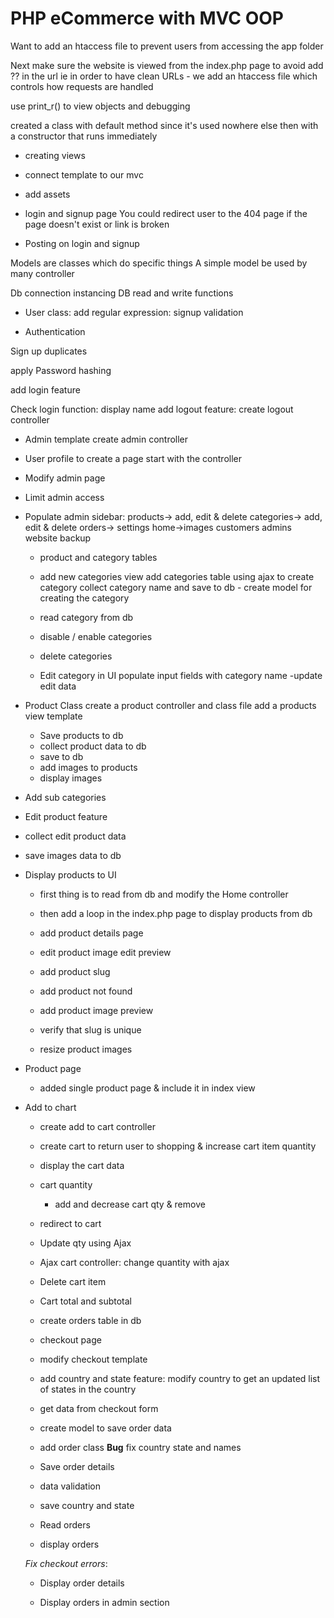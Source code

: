 # PHP eCommerce with MVC OOP

Want to add an htaccess file to prevent users from accessing the app folder

Next make sure the website is viewed from the index.php page to avoid add ?? in the url ie in order to have clean URLs - we add an htaccess file which controls how requests are handled

use print_r() to view objects and debugging

created a class with default method since it's used nowhere else
then with a constructor that runs immediately

- creating views

- connect template to our mvc
- add assets

- login and signup page
  You could redirect user to the 404 page if the page doesn't exist or link is broken

- Posting on login and signup

Models are classes which do specific things
A simple model be used by many controller

Db connection instancing
DB read and write functions

- User class:
  add regular expression:
  signup validation

- Authentication

Sign up duplicates

apply Password hashing

add login feature

Check login function: display name
add logout feature: create logout controller

- Admin template
  create admin controller

- User profile
  to create a page start with the controller

- Modify admin page

- Limit admin access

- Populate admin sidebar:
  products-> add, edit & delete
  categories-> add, edit & delete
  orders->
  settings
  home->images
  customers
  admins
  website backup

  - product and category tables

  - add new categories view
    add categories table
    using ajax to create category
    collect category name and save to db - create model for creating the category

  - read category from db

  - disable / enable categories
  - delete categories

  - Edit category in UI
    populate input fields with category name
    -update edit data

- Product Class
  create a product controller and class file
  add a products view template

  - Save products to db
  - collect product data to db
  - save to db
  - add images to products
  - display images

- Add sub categories

- Edit product feature
- collect edit product data
- save images data to db

- Display products to UI

  - first thing is to read from db and modify the Home controller
  - then add a loop in the index.php page to display products from db

  - add product details page
  - edit product image edit preview

  - add product slug
  - add product not found
  - add product image preview
  - verify that slug is unique
  - resize product images

- Product page

  - added single product page & include it in index view

- Add to chart

  - create add to cart controller
  - create cart to return user to shopping & increase cart item quantity
  - display the cart data
  - cart quantity
    - add and decrease cart qty & remove
  - redirect to cart
  - Update qty using Ajax
  - Ajax cart controller: change quantity with ajax
  - Delete cart item

  - Cart total and subtotal
  - create orders table in db

  - checkout page
  - modify checkout template

  - add country and state feature: modify country to get an updated list of states in the country
  - get data from checkout form

  - create model to save order data
  - add order class
    **Bug** fix country state and names

  - Save order details
  - data validation
  - save country and state

  - Read orders
  - display orders

  *Fix checkout errors*: 

  - Display order details

  - Display orders in admin section
